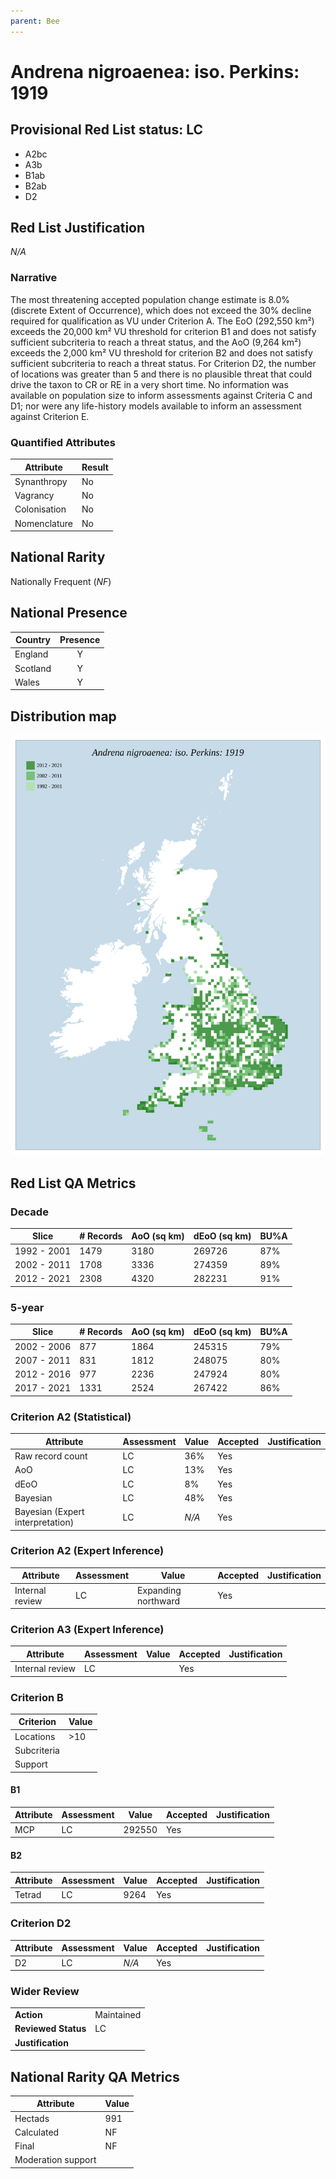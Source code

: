 ```yaml
---
parent: Bee
---
```


# Andrena nigroaenea: iso. Perkins: 1919

## Provisional Red List status: LC
- A2bc
- A3b
- B1ab
- B2ab
- D2

## Red List Justification
*N/A*

### Narrative


The most threatening accepted population change estimate is 8.0% (discrete Extent of Occurrence), which does not exceed the 30% decline required for qualification as VU under Criterion A. The EoO (292,550 km²) exceeds the 20,000 km² VU threshold for criterion B1 and does not satisfy sufficient subcriteria to reach a threat status, and the AoO (9,264 km²) exceeds the 2,000 km² VU threshold for criterion B2 and does not satisfy sufficient subcriteria to reach a threat status. For Criterion D2, the number of locations was greater than 5 and there is no plausible threat that could drive the taxon to CR or RE in a very short time. No information was available on population size to inform assessments against Criteria C and D1; nor were any life-history models available to inform an assessment against Criterion E.

### Quantified Attributes
|Attribute|Result|
|---|---|
|Synanthropy|No|
|Vagrancy|No|
|Colonisation|No|
|Nomenclature|No|


## National Rarity
Nationally Frequent (*NF*)

## National Presence
|Country|Presence
|---|:-:|
|England|Y|
|Scotland|Y|
|Wales|Y|


## Distribution map
![](../map/48.svg)

## Red List QA Metrics
### Decade
| Slice | # Records | AoO (sq km) | dEoO (sq km) |BU%A |
|---|---|---|---|---|
|1992 - 2001|1479|3180|269726|87%|
|2002 - 2011|1708|3336|274359|89%|
|2012 - 2021|2308|4320|282231|91%|

### 5-year
| Slice | # Records | AoO (sq km) | dEoO (sq km) |BU%A |
|---|---|---|---|---|
|2002 - 2006|877|1864|245315|79%|
|2007 - 2011|831|1812|248075|80%|
|2012 - 2016|977|2236|247924|80%|
|2017 - 2021|1331|2524|267422|86%|

### Criterion A2 (Statistical)
|Attribute|Assessment|Value|Accepted|Justification
|---|---|---|---|---|
|Raw record count|LC|36%|Yes||
|AoO|LC|13%|Yes||
|dEoO|LC|8%|Yes||
|Bayesian|LC|48%|Yes||
|Bayesian (Expert interpretation)|LC|*N/A*|Yes||

### Criterion A2 (Expert Inference)
|Attribute|Assessment|Value|Accepted|Justification
|---|---|---|---|---|
|Internal review|LC|Expanding northward|Yes||

### Criterion A3 (Expert Inference)
|Attribute|Assessment|Value|Accepted|Justification
|---|---|---|---|---|
|Internal review|LC||Yes||

### Criterion B
|Criterion| Value|
|---|---|
|Locations|>10|
|Subcriteria||
|Support||

#### B1
|Attribute|Assessment|Value|Accepted|Justification
|---|---|---|---|---|
|MCP|LC|292550|Yes||

#### B2
|Attribute|Assessment|Value|Accepted|Justification
|---|---|---|---|---|
|Tetrad|LC|9264|Yes||

### Criterion D2
|Attribute|Assessment|Value|Accepted|Justification
|---|---|---|---|---|
|D2|LC|*N/A*|Yes||

### Wider Review
|  |  |
|---|---|
|**Action**|Maintained|
|**Reviewed Status**|LC|
|**Justification**||

## National Rarity QA Metrics
|Attribute|Value|
|---|---|
|Hectads|991|
|Calculated|NF|
|Final|NF|
|Moderation support||
